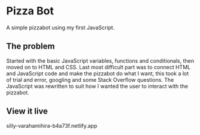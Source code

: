 # Pizza Bot

A simple pizzabot using my first JavaScript.

## The problem

Started with the basic JavaScript variables, functions and conditionals, then moved on to HTML and CSS. Last most difficult part was to connect HTML and JavaScript code and make the pizzabot do what I want, this took a lot of trial and error, googling and some Stack Overflow questions. The JavaScript was rewritten to suit how I wanted the user to interact with the pizzabot. 

## View it live

silly-varahamihira-b4a73f.netlify.app

